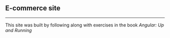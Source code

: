 ## E-commerce site
---
This site was built by following along with exercises in the book _Angular: Up and Running_
